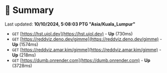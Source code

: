 # 📖 Summary
Last updated: **10/10/2024, 5:08:03 PTG "Asia/Kuala_Lumpur"**

- `GET` [https://hst.ujol.dev](https://hst.ujol.dev) - **Up** (730ms)
- `GET` [https://reddviz.deno.dev/gimme](https://reddviz.deno.dev/gimme) - **Up** (1574ms)
- `GET` [https://reddviz.amar.kim/gimme](https://reddviz.amar.kim/gimme) - **Up** (218ms)
- `GET` [https://dumb.onrender.com](https://dumb.onrender.com) - **Up** (3728ms)
